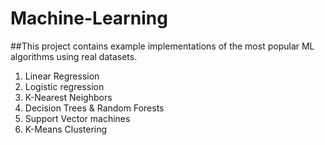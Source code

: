 # Machine-Learning

##This project contains example implementations of the most popular ML algorithms using real datasets.
1. Linear Regression
2. Logistic regression
3. K-Nearest Neighbors
4. Decision Trees & Random Forests
5. Support Vector machines
6. K-Means Clustering

